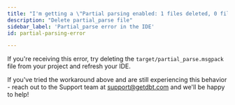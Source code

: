 ```yaml
---
title: "I'm getting a \"Partial parsing enabled: 1 files deleted, 0 files added, 2 files changed\" compilation error in dbt Cloud?"
description: "Delete partial_parse file"
sidebar_label: 'Partial_parse error in the IDE'
id: partial-parsing-error

---
```


If you're receiving this error, try deleting the `target/partial_parse.msgpack` file from your project and refresh your IDE.

If you've tried the workaround above and are still experiencing this behavior - reach out to the Support team at support@getdbt.com and we'll be happy to help!
